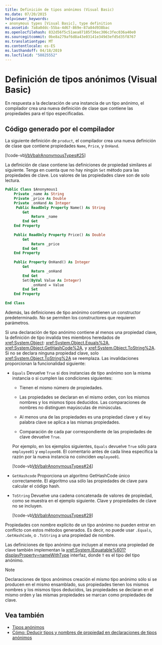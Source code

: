 ```yaml
---
title: Definición de tipos anónimos (Visual Basic)
ms.date: 07/20/2015
helpviewer_keywords:
- anonymous types [Visual Basic], type definition
ms.assetid: 7a8a0ddc-55ba-4d67-869e-87a84d938bac
ms.openlocfilehash: 832d56f5c51aea87185f36ec306c3fec036a40e0
ms.sourcegitcommit: 0be8a279af6d8a43e03141e349d3efd5d35f8767
ms.translationtype: MT
ms.contentlocale: es-ES
ms.lasthandoff: 04/18/2019
ms.locfileid: "58825552"
---
```

# <a name="anonymous-type-definition-visual-basic"></a>Definición de tipos anónimos (Visual Basic)
En respuesta a la declaración de una instancia de un tipo anónimo, el compilador crea una nueva definición de clase que contiene las propiedades para el tipo especificadas.  
  
## <a name="compiler-generated-code"></a>Código generado por el compilador  
 La siguiente definición de `product`, el compilador crea una nueva definición de clase que contiene propiedades `Name`, `Price`, y `OnHand`.  
  
 [!code-vb[VbVbalrAnonymousTypes#25](~/samples/snippets/visualbasic/VS_Snippets_VBCSharp/VbVbalrAnonymousTypes/VB/Class2.vb#25)]  
  
 La definición de clase contiene las definiciones de propiedad similares al siguiente. Tenga en cuenta que no hay ningún `Set` método para las propiedades de clave. Los valores de las propiedades clave son de solo lectura.  
  
```vb  
Public Class $Anonymous1  
    Private _name As String  
    Private _price As Double  
    Private _onHand As Integer  
     Public ReadOnly Property Name() As String  
        Get  
            Return _name  
        End Get  
    End Property  
  
    Public ReadOnly Property Price() As Double  
        Get  
            Return _price  
        End Get  
    End Property  
  
    Public Property OnHand() As Integer  
        Get  
            Return _onHand  
        End Get  
        Set(ByVal Value As Integer)  
            _onHand = Value  
        End Set  
    End Property  
  
End Class  
```  
  
 Además, las definiciones de tipo anónimo contienen un constructor predeterminado. No se permiten los constructores que requieren parámetros.  
  
 Si una declaración de tipo anónimo contiene al menos una propiedad clave, la definición de tipo invalida tres miembros heredados de <xref:System.Object>: <xref:System.Object.Equals%2A>, <xref:System.Object.GetHashCode%2A>, y <xref:System.Object.ToString%2A>. Si no se declara ninguna propiedad clave, solo <xref:System.Object.ToString%2A> se reemplaza. Las invalidaciones proporcionan la funcionalidad siguiente:  
  
-   `Equals` Devuelve `True` si dos instancias de tipo anónimo son la misma instancia o si cumplen las condiciones siguientes:  
  
    -   Tienen el mismo número de propiedades.  
  
    -   Las propiedades se declaran en el mismo orden, con los mismos nombres y los mismos tipos deducidos. Las comparaciones de nombres no distinguen mayúsculas de minúsculas.  
  
    -   Al menos una de las propiedades es una propiedad clave y el `Key` palabra clave se aplica a las mismas propiedades.  
  
    -   Comparación de cada par correspondiente de las propiedades de clave devuelve `True`.  
  
     Por ejemplo, en los ejemplos siguientes, `Equals` devuelve `True` sólo para `employee01` y `employee08`. El comentario antes de cada línea especifica la razón por la nueva instancia no coinciden `employee01`.  
  
     [!code-vb[VbVbalrAnonymousTypes#24](~/samples/snippets/visualbasic/VS_Snippets_VBCSharp/VbVbalrAnonymousTypes/VB/Class2.vb#24)]  
  
-   `GetHashcode` Proporciona un algoritmo GetHashCode único correctamente. El algoritmo usa sólo las propiedades de clave para calcular el código hash.  
  
-   `ToString` Devuelve una cadena concatenada de valores de propiedad, como se muestra en el ejemplo siguiente. Clave y propiedades de clave no se incluyen.  
  
     [!code-vb[VbVbalrAnonymousTypes#29](~/samples/snippets/visualbasic/VS_Snippets_VBCSharp/VbVbalrAnonymousTypes/VB/Class2.vb#29)]  
  
 Propiedades con nombre explícito de un tipo anónimo no pueden entrar en conflicto con estos métodos generados. Es decir, no puede usar `.Equals`, `.GetHashCode`, o `.ToString` a una propiedad de nombre.  
  
 Las definiciones de tipo anónimo que incluyen al menos una propiedad de clave también implementan la <xref:System.IEquatable%601?displayProperty=nameWithType> interfaz, donde `T` es el tipo del tipo anónimo.  
  
> [!NOTE]
>  Declaraciones de tipos anónimos creación el mismo tipo anónimo sólo si se producen en el mismo ensamblado, sus propiedades tienen los mismos nombres y los mismos tipos deducidos, las propiedades se declaran en el mismo orden y las mismas propiedades se marcan como propiedades de clave.  
  
## <a name="see-also"></a>Vea también

- [Tipos anónimos](../../../../visual-basic/programming-guide/language-features/objects-and-classes/anonymous-types.md)
- [Cómo: Deducir tipos y nombres de propiedad en declaraciones de tipos anónimos](../../../../visual-basic/programming-guide/language-features/objects-and-classes/how-to-infer-property-names-and-types-in-anonymous-type-declarations.md)
